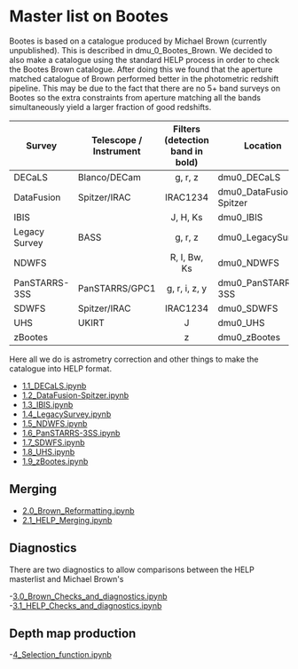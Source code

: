 # Master list on Bootes

Bootes is based on a catalogue produced by Michael Brown (currently unpublished). This is described in dmu_0_Bootes_Brown. We decided to also make a catalogue using the standard HELP process in order to check the Bootes Brown catalogue. After doing this we found that the aperture matched catalogue of Brown performed better in the photometric redshift pipeline. This may be due to the fact that there are no 5+ band surveys on Bootes so the extra constraints from aperture matching all the bands simultaneously yield a larger fraction of good redshifts.

| Survey | Telescope / Instrument  | Filters (detection band in bold)  | Location        |
|--------|-------------------------|:---------------------------------:|-----------------|
| DECaLS | Blanco/DECam            | g, r, z                           | dmu0_DECaLS     |
| DataFusion | Spitzer/IRAC        | IRAC1234                  | dmu0_DataFusion-Spitzer |
| IBIS   |                         | J, H, Ks                          | dmu0_IBIS       |
| Legacy Survey |  BASS            | g, r,  z                       | dmu0_LegacySurvey  |
| NDWFS  |                         | R, I, Bw, Ks                      | dmu0_NDWFS      |
| PanSTARRS-3SS | PanSTARRS/GPC1   | g, r, i, z, y                | dmu0_PanSTARRS1-3SS  |
| SDWFS  | Spitzer/IRAC            | IRAC1234                          | dmu0_SDWFS      |
| UHS    | UKIRT                   | J                                 | dmu0_UHS        |
| zBootes |                        | z                                 | dmu0_zBootes    |

Here all we do is astrometry correction and other things to make the catalogue into HELP format.


- [1.1_DECaLS.ipynb](1.1_DECaLS.ipynb)
- [1.2_DataFusion-Spitzer.ipynb](1.2_DataFusion-Spitzer.ipynb)
- [1.3_IBIS.ipynb](1.3_IBIS.ipynb)
- [1.4_LegacySurvey.ipynb](1.4_LegacySurvey.ipynb)
- [1.5_NDWFS.ipynb](1.5_NDWFS.ipynb)
- [1.6_PanSTARRS-3SS.ipynb](1.6_PanSTARRS-3SS.ipynb)
- [1.7_SDWFS.ipynb](1.7_SDWFS.ipynb)
- [1.8_UHS.ipynb](1.8_UHS.ipynb)
- [1.9_zBootes.ipynb](1.9_zBootes.ipynb)

## Merging

- [2.0_Brown_Reformatting.ipynb](2.0_Brown_Reformatting.ipynb) 
- [2.1_HELP_Merging.ipynb](2_HELP_Merging.ipynb) 

## Diagnostics
There are two diagnostics to allow comparisons between the HELP masterlist and Michael Brown's

-[3.0_Brown_Checks_and_diagnostics.ipynb](3.0_Brown_Checks_and_diagnostics.ipynb) 
-[3.1_HELP_Checks_and_diagnostics.ipynb](3.0_HELP_Checks_and_diagnostics.ipynb) 

## Depth map production

-[4_Selection_function.ipynb](4_Selection_function.ipynb) 

